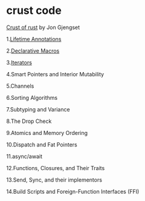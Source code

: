 # crust code

[Crust of rust](https://www.youtube.com/watch?v=rAl-9HwD858&list=PLqbS7AVVErFiWDOAVrPt7aYmnuuOLYvOa) by Jon Gjengset

1.[Lifetime Annotations](./lifetime_annotations/)

2.[Declarative Macros](./declarative_macros/)

3.[Iterators](./iterators/)

4.Smart Pointers and Interior Mutability

5.Channels

6.Sorting Algorithms

7.Subtyping and Variance

8.The Drop Check

9.Atomics and Memory Ordering

10.Dispatch and Fat Pointers

11.async/await

12.Functions, Closures, and Their Traits

13.Send, Sync, and their implementors

14.Build Scripts and Foreign-Function
Interfaces (FFI)
